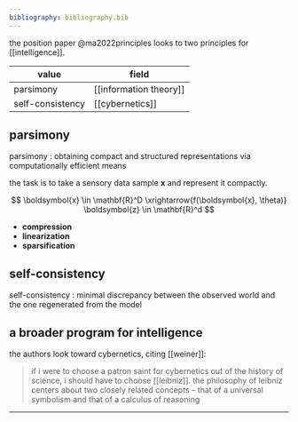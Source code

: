 ```yaml
---
bibliography: bibliography.bib
---
```


the position paper @ma2022principles looks to two principles for [[intelligence]]. 


|value|field|
|----|------|
|parsimony|[[information theory]]|
|self-consistency|[[cybernetics]]|

## parsimony

parsimony
: obtaining compact and structured representations via computationally efficient means

the task is to take a sensory data sample $\boldsymbol{x}$ and represent it compactly.

$$
\boldsymbol{x} \in \mathbf{R}^D \xrightarrow{f(\boldsymbol{x}, \theta)} \boldsymbol{z} \in \mathbf{R}^d
$$

- **compression**
- **linearization**
- **sparsification**

## self-consistency

self-consistency
: minimal discrepancy between the observed world and the one regenerated from the model


## a broader program for intelligence

the authors look toward cybernetics, citing [[weiner]]:

> if i were to choose a patron saint for cybernetics out of the history of science, i should have to choose [[leibniz]]. the philosophy of leibniz centers about two closely related concepts – that of a universal symbolism and that of a calculus of reasoning

---